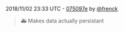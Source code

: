 2018/11/02 23:33 UTC - [075097e](https://github.com/hassio-addons/addon-traccar/commit/075097ed16012c1914074b7f7d0a5b3d82aed763) by [@frenck](https://github.com/frenck)
> :ambulance: Makes data actually persistant 


